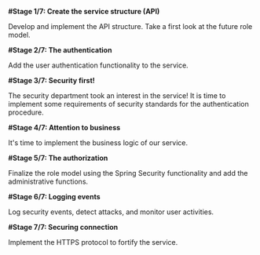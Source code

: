 **#Stage 1/7: Create the service structure (API)**

Develop and implement the API structure. Take a first look at the future role model.

**#Stage 2/7: The authentication**

Add the user authentication functionality to the service.

**#Stage 3/7: Security first!**

The security department took an interest in the service! It is time to implement some requirements of security standards for the authentication procedure.

**#Stage 4/7: Attention to business**

It's time to implement the business logic of our service.

**#Stage 5/7: The authorization**

Finalize the role model using the Spring Security functionality and add the administrative functions.

**#Stage 6/7: Logging events**

Log security events, detect attacks, and monitor user activities.

**#Stage 7/7: Securing connection**

Implement the HTTPS protocol to fortify the service.

